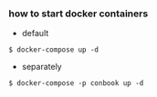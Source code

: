 ### how to start docker containers

- default
```text
$ docker-compose up -d
```

- separately
```text
$ docker-compose -p conbook up -d
```
